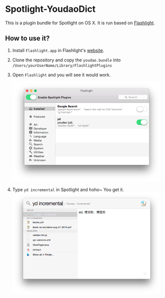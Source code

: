 Spotlight-YoudaoDict
====================

This is a plugin bundle for Spotlight on OS X. It is run based on [Flashlight](https://github.com/nate-parrott/Flashlight).

How to use it?
------------
1. Install ```Flashlight.app``` in Flashlight's [website](https://github.com/nate-parrott/Flashlight).
2. Clone the repository and copy the ```youdao.bundle``` into ```/Users/yourUserName/Library/FlashlightPlugins```
3. Open ```Flashlight``` and you will see it would work.

	![](screenshots/flashlight.png)
4. Type ```yd incremental``` in Spotlight and hoho~ You get it.
	![](screenshots/screenshot.png)
	